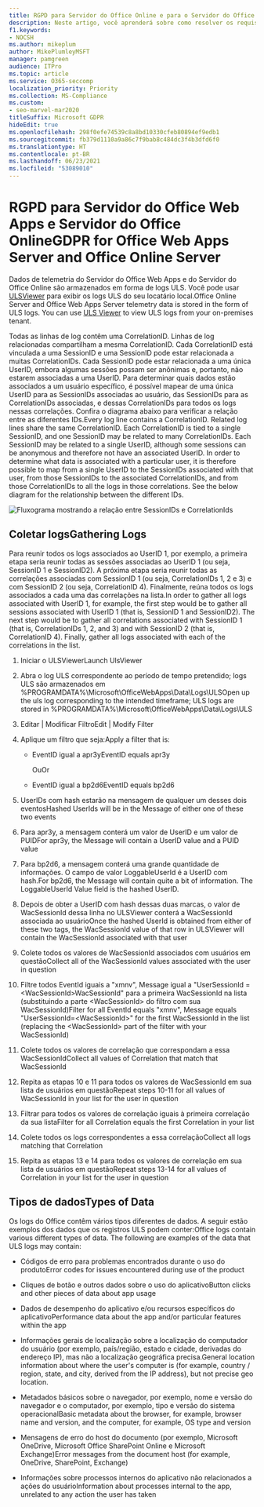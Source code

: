 ```yaml
---
title: RGPD para Servidor do Office Online e para o Servidor do Office Web Apps
description: Neste artigo, você aprenderá sobre como resolver os requisitos do RGPD para o servidor do Office Online e para o Office Web Apps.
f1.keywords:
- NOCSH
ms.author: mikeplum
author: MikePlumleyMSFT
manager: pamgreen
audience: ITPro
ms.topic: article
ms.service: O365-seccomp
localization_priority: Priority
ms.collection: MS-Compliance
ms.custom:
- seo-marvel-mar2020
titleSuffix: Microsoft GDPR
hideEdit: true
ms.openlocfilehash: 298f0efe74539c8a8bd10330cfeb80894ef9edb1
ms.sourcegitcommit: fb379d1110a9a86c7f9bab8c484dc3f4b3dfd6f0
ms.translationtype: HT
ms.contentlocale: pt-BR
ms.lasthandoff: 06/23/2021
ms.locfileid: "53089010"
---
```

# <a name="gdpr-for-office-web-apps-server-and-office-online-server"></a><span data-ttu-id="2e297-103">RGPD para Servidor do Office Web Apps e Servidor do Office Online</span><span class="sxs-lookup"><span data-stu-id="2e297-103">GDPR for Office Web Apps Server and Office Online Server</span></span>

<span data-ttu-id="2e297-p101">Dados de telemetria do Servidor do Office Web Apps e do Servidor do Office Online são armazenados em forma de logs ULS. Você pode usar [ULSViewer](https://www.microsoft.com/download/details.aspx?id=44020) para exibir os logs ULS do seu locatário local.</span><span class="sxs-lookup"><span data-stu-id="2e297-p101">Office Online Server and Office Web Apps Server telemetry data is stored in the form of ULS logs. You can use [ULS Viewer](https://www.microsoft.com/download/details.aspx?id=44020) to view ULS logs from your on-premises tenant.</span></span>

<span data-ttu-id="2e297-p102">Todas as linhas de log contêm uma CorrelationID. Linhas de log relacionadas compartilham a mesma CorrelationID. Cada CorrelationID está vinculada a uma SessionID e uma SessionID pode estar relacionada a muitas CorrelationIDs. Cada SessionID pode estar relacionada a uma única UserID, embora algumas sessões possam ser anônimas e, portanto, não estarem associadas a uma UserID. Para determinar quais dados estão associados a um usuário específico, é possível mapear de uma única UserID para as SessionIDs associadas ao usuário, das SessionIDs para as CorrelationIDs associadas, e dessas CorrelationIDs para todos os logs nessas correlações. Confira o diagrama abaixo para verificar a relação entre as diferentes IDs.</span><span class="sxs-lookup"><span data-stu-id="2e297-p102">Every log line contains a CorrelationID. Related log lines share the same CorrelationID. Each CorrelationID is tied to a single SessionID, and one SessionID may be related to many CorrelationIDs. Each SessionID may be related to a single UserID, although some sessions can be anonymous and therefore not have an associated UserID. In order to determine what data is associated with a particular user, it is therefore possible to map from a single UserID to the SessionIDs associated with that user, from those SessionIDs to the associated CorrelationIDs, and from those CorrelationIDs to all the logs in those correlations. See the below diagram for the relationship between the different IDs.</span></span>

![Fluxograma mostrando a relação entre SessionIDs e CorrelationIds](../media/gdpr-for-office-online-server-image1.jpg)

## <a name="gathering-logs"></a><span data-ttu-id="2e297-113">Coletar logs</span><span class="sxs-lookup"><span data-stu-id="2e297-113">Gathering Logs</span></span>

<span data-ttu-id="2e297-p103">Para reunir todos os logs associados ao UserID 1, por exemplo, a primeira etapa seria reunir todas as sessões associadas ao UserID 1 (ou seja, SessionID 1 e SessionID2). A próxima etapa seria reunir todas as correlações associadas com SessionID 1 (ou seja, CorrelationIDs 1, 2 e 3) e com SessionID 2 (ou seja, CorrelationID 4). Finalmente, reúna todos os logs associados a cada uma das correlações na lista.</span><span class="sxs-lookup"><span data-stu-id="2e297-p103">In order to gather all logs associated with UserID 1, for example, the first step would be to gather all sessions associated with UserID 1 (that is, SessionID 1 and SessionID2). The next step would be to gather all correlations associated with SessionID 1 (that is, CorrelationIDs 1, 2, and 3) and with SessionID 2 (that is, CorrelationID 4). Finally, gather all logs associated with each of the correlations in the list.</span></span>

1. <span data-ttu-id="2e297-117">Iniciar o ULSViewer</span><span class="sxs-lookup"><span data-stu-id="2e297-117">Launch UlsViewer</span></span>

2. <span data-ttu-id="2e297-118">Abra o log ULS correspondente ao período de tempo pretendido; logs ULS são armazenados em %PROGRAMDATA%\\Microsoft\\OfficeWebApps\\Data\\Logs\\ULS</span><span class="sxs-lookup"><span data-stu-id="2e297-118">Open up the uls log corresponding to the intended timeframe; ULS logs are stored in %PROGRAMDATA%\\Microsoft\\OfficeWebApps\\Data\\Logs\\ULS</span></span>

3. <span data-ttu-id="2e297-119">Editar | Modificar Filtro</span><span class="sxs-lookup"><span data-stu-id="2e297-119">Edit | Modify Filter</span></span>

4. <span data-ttu-id="2e297-120">Aplique um filtro que seja:</span><span class="sxs-lookup"><span data-stu-id="2e297-120">Apply a filter that is:</span></span>

    - <span data-ttu-id="2e297-121">EventID igual a apr3y</span><span class="sxs-lookup"><span data-stu-id="2e297-121">EventID equals apr3y</span></span>

      <span data-ttu-id="2e297-122">Ou</span><span class="sxs-lookup"><span data-stu-id="2e297-122">Or</span></span>

    - <span data-ttu-id="2e297-123">EventID igual a bp2d6</span><span class="sxs-lookup"><span data-stu-id="2e297-123">EventID equals bp2d6</span></span>

5. <span data-ttu-id="2e297-124">UserIDs com hash estarão na mensagem de qualquer um desses dois eventos</span><span class="sxs-lookup"><span data-stu-id="2e297-124">Hashed UserIds will be in the Message of either one of these two events</span></span>

6. <span data-ttu-id="2e297-125">Para apr3y, a mensagem conterá um valor de UserID e um valor de PUID</span><span class="sxs-lookup"><span data-stu-id="2e297-125">For apr3y, the Message will contain a UserID value and a PUID value</span></span>

7. <span data-ttu-id="2e297-p104">Para bp2d6, a mensagem conterá uma grande quantidade de informações. O campo de valor LoggableUserId é a UserID com hash.</span><span class="sxs-lookup"><span data-stu-id="2e297-p104">For bp2d6, the Message will contain quite a bit of information. The LoggableUserId Value field is the hashed UserID.</span></span>

8. <span data-ttu-id="2e297-128">Depois de obter a UserID com hash dessas duas marcas, o valor de WacSessionId dessa linha no ULSViewer conterá a WacSessionId associada ao usuário</span><span class="sxs-lookup"><span data-stu-id="2e297-128">Once the hashed UserId is obtained from either of these two tags, the WacSessionId value of that row in ULSViewer will contain the WacSessionId associated with that user</span></span>

9. <span data-ttu-id="2e297-129">Colete todos os valores de WacSessionId associados com usuários em questão</span><span class="sxs-lookup"><span data-stu-id="2e297-129">Collect all of the WacSessionId values associated with the user in question</span></span>

10. <span data-ttu-id="2e297-130">Filtre todos EventId iguais a "xmnv", Message igual a "UserSessionId =\<WacSessionId\>WacSessionId" para a primeira WacSessionId na lista (substituindo a parte \<WacSessionId\> do filtro com sua WacSessionId)</span><span class="sxs-lookup"><span data-stu-id="2e297-130">Filter for all EventId equals "xmnv", Message equals "UserSessionId=\<WacSessionId\>" for the first WacSessionId in the list (replacing the \<WacSessionId\> part of the filter with your WacSessionId)</span></span>

11. <span data-ttu-id="2e297-131">Colete todos os valores de correlação que correspondam a essa WacSessionId</span><span class="sxs-lookup"><span data-stu-id="2e297-131">Collect all values of Correlation that match that WacSessionId</span></span>

12. <span data-ttu-id="2e297-132">Repita as etapas 10 e 11 para todos os valores de WacSessionId em sua lista de usuários em questão</span><span class="sxs-lookup"><span data-stu-id="2e297-132">Repeat steps 10-11 for all values of WacSessionId in your list for the user in question</span></span>

13. <span data-ttu-id="2e297-133">Filtrar para todos os valores de correlação iguais à primeira correlação da sua lista</span><span class="sxs-lookup"><span data-stu-id="2e297-133">Filter for all Correlation equals the first Correlation in your list</span></span>

14. <span data-ttu-id="2e297-134">Colete todos os logs correspondentes a essa correlação</span><span class="sxs-lookup"><span data-stu-id="2e297-134">Collect all logs matching that Correlation</span></span>

15. <span data-ttu-id="2e297-135">Repita as etapas 13 e 14 para todos os valores de correlação em sua lista de usuários em questão</span><span class="sxs-lookup"><span data-stu-id="2e297-135">Repeat steps 13-14 for all values of Correlation in your list for the user in question</span></span>

## <a name="types-of-data"></a><span data-ttu-id="2e297-136">Tipos de dados</span><span class="sxs-lookup"><span data-stu-id="2e297-136">Types of Data</span></span>

<span data-ttu-id="2e297-p105">Os logs do Office contêm vários tipos diferentes de dados. A seguir estão exemplos dos dados que os registros ULS podem conter:</span><span class="sxs-lookup"><span data-stu-id="2e297-p105">Office logs contain various different types of data. The following are examples of the data that ULS logs may contain:</span></span>

- <span data-ttu-id="2e297-139">Códigos de erro para problemas encontrados durante o uso do produto</span><span class="sxs-lookup"><span data-stu-id="2e297-139">Error codes for issues encountered during use of the product</span></span>

- <span data-ttu-id="2e297-140">Cliques de botão e outros dados sobre o uso do aplicativo</span><span class="sxs-lookup"><span data-stu-id="2e297-140">Button clicks and other pieces of data about app usage</span></span>

- <span data-ttu-id="2e297-141">Dados de desempenho do aplicativo e/ou recursos específicos do aplicativo</span><span class="sxs-lookup"><span data-stu-id="2e297-141">Performance data about the app and/or particular features within the app</span></span>

- <span data-ttu-id="2e297-142">Informações gerais de localização sobre a localização do computador do usuário (por exemplo, país/região, estado e cidade, derivadas do endereço IP), mas não a localização geográfica precisa.</span><span class="sxs-lookup"><span data-stu-id="2e297-142">General location information about where the user's computer is (for example, country / region, state, and city, derived from the IP address), but not precise geo location.</span></span>

- <span data-ttu-id="2e297-143">Metadados básicos sobre o navegador, por exemplo, nome e versão do navegador e o computador, por exemplo, tipo e versão do sistema operacional</span><span class="sxs-lookup"><span data-stu-id="2e297-143">Basic metadata about the browser, for example, browser name and version, and the computer, for example, OS type and version</span></span>

- <span data-ttu-id="2e297-144">Mensagens de erro do host do documento (por exemplo, Microsoft OneDrive, Microsoft Office SharePoint Online e Microsoft Exchange)</span><span class="sxs-lookup"><span data-stu-id="2e297-144">Error messages from the document host (for example, OneDrive, SharePoint, Exchange)</span></span>

- <span data-ttu-id="2e297-145">Informações sobre processos internos do aplicativo não relacionados a ações do usuário</span><span class="sxs-lookup"><span data-stu-id="2e297-145">Information about processes internal to the app, unrelated to any action the user has taken</span></span>
